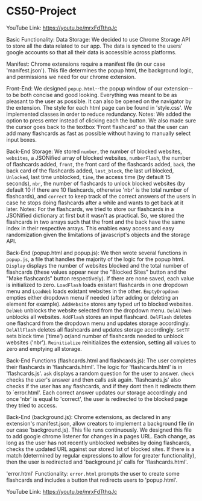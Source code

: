 # CS50-Project
YouTube Link: https://youtu.be/mrxFdTthqJc

Basic Functionality:
Data Storage: We decided to use Chrome Storage API to store all the data related to our app. The data is synced to the users' google accounts so that all their data is accessible across platforms.

Manifest: Chrome extensions require a manifest file (in our case 'manifest.json'). This file determines the popup html, the background logic, and permissions we need for our chrome extension. 

Front-End: We designed `popup.html`--the popup window of our extension--to be both concise and good looking. Everything was meant to be as pleasant to the user as possible. It can also be opened on the navigator by the extension. The style for each html page can be found in 'style.css'. We implemented classes in order to reduce redundancy. 
Notes: We added the option to press enter instead of clicking each the button. We also made sure the cursor goes back to the textbox 'Front flashcard' so that the user can add many flashcards as fast as possible without having to manually select input boxes.

Back-End Storage: We stored `number`, the number of blocked websites, `websites`, a JSONified array of blocked websites, `numberFlash`, the number of flashcards added, `front`, the front card of the flashcards added, `back`, the back card of the flashcards added, `last_block`, the last url blocked, `Unlocked`, last time unblocked, `time`, the access time (by default 15 seconds), `nbr`, the number of flashcards to unlock blocked websites (by default 10 if there are 10 flashcards, otherwise 'nbr' is the total number of flashcards), and `correct` to keep track of the correct answers of the users in case he stops doing flashcards after a while and wants to get back at it later.
Notes: For the flashcards, we tried to store our flashcards in a JSONified dictionary at first but it wasn't as practical. So, we stored the flashcards in two arrays such that the front and the back have the same index in their respective arrays. This enables easy access and easy randomization given the limitations of javascript's objects and the storage API.

Back-End (popup.html and popup.js): We then wrote several functions in `popup.js`, a file that handles the majority of the logic for the popup html. `Display` displays the number of websites blocked and the total number of flashcards (these values appear near the "Blocked Sites" button and the "Make flashcards" button respectively). If there are none saved, each value is initialized to zero. `LoadFlash` loads existant flashcards in one dropdown menu and `LoadWeb` loads existant websites in the other. `EmptyDropdown` empties either dropdown menu if needed (after adding or deleting an element for example). `AddWebsite` stores any typed url to blocked websites. `DelWeb` unblocks the website selected from the dropdown menu. `DelAllWeb` unblocks all websites. `AddFlash` stores an input flashcard. `DelFlash` deletes one flashcard from the dropdown menu and updates storage accordingly. `DelAllFlash` deletes all flashcards and updates storage accordingly. `SetTF` sets block time ('time') or/and number of flashcards needed to unblock websites ('nbr'). `Reinitialize` reinitializes the extension, setting all values to zero and emptying all storage.

Back-End Functions (flashcards.html and flashcards.js): The user completes their flashcards in 'flashcards.html'. The logic for 'flashcards.html' is in 'flashcards.js'. `ask` displays a random question for the user to answer. `check` checks the user's answer and then calls ask again. 'flashcards.js' also checks if the user has any flashcards, and if they dont then it redirects them to `error.html'. Each correct answer updates our storage accordingly and once 'nbr' is equal to 'correct', the user is redirected to the blocked page they tried to access.

Back-End (background.js): Chrome extensions, as declared in any extension's manifest.json, allow creators to implement a background file (in our case 'background.js). This file runs continuously. We designed this file to add google chrome listener for changes in a pages URL. Each change, as long as the user has not recently unblocked websites by doing flashcards, checks the updated URL against our stored list of blocked sites. If there is a match (determined by regular expressions to allow for greater functionality), then the user is redirected and 'background.js' calls for 'flashcards.html'.

'error.html' Functionality: `error.html` prompts the user to create some flashcards and includes a button that redirects users to 'popup.html'.

YouTube Link: https://youtu.be/mrxFdTthqJc
